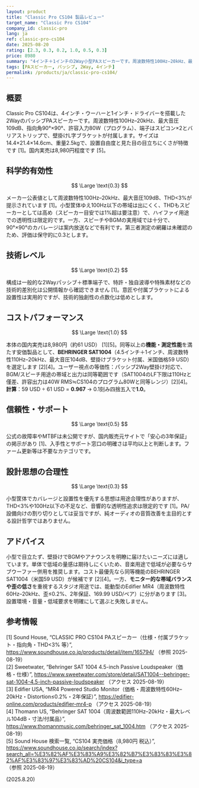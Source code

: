 ```yaml
---
layout: product
title: "Classic Pro CS104 製品レビュー"
target_name: "Classic Pro CS104"
company_id: classic-pro
lang: ja
ref: classic-pro-cs104
date: 2025-08-20
rating: [2.3, 0.3, 0.2, 1.0, 0.5, 0.3]
price: 8980
summary: "4インチ＋1インチの2Way小型PAスピーカーです。周波数特性100Hz–20kHz、最大音圧109dB、指向角90°×90°、THD<3%などメーカー公開値を確認でき、BGMやスピーチ用途に最適です。国内実売8,980円（約61 USD）で入手でき、同等機能の競合としてBEHRINGER SAT1004（59 USD）が存在するため、CPは0.967→四捨五入で1.0となります。"
tags: [PAスピーカー, パッシブ, 2Way, 4インチ]
permalink: /products/ja/classic-pro-cs104/
---
```


## 概要

Classic Pro CS104は、4インチ・ウーハーと1インチ・ドライバーを搭載した2WayのパッシブPAスピーカーです。周波数特性100Hz–20kHz、最大音圧109dB、指向角90°×90°、許容入力80W（プログラム）、端子はスピコン×2とバリアストリップで、壁掛けL字ブラケットが付属します。サイズは14.4×21.4×14.6cm、重量2.5kgで、設置自由度と見た目の目立ちにくさが特徴です [1]。国内実売は8,980円程度です [5]。

## 科学的有効性

$$ \Large \text{0.3} $$

メーカー公表値として周波数特性100Hz–20kHz、最大音圧109dB、THD<3%が提示されています [1]。小型筐体ゆえ100Hz以下の帯域は出にくく、THDもスピーカーとしては高め（スピーカー目安では1%超は要注意）で、ハイファイ用途での透明性は限定的です。一方、スピーチやBGMの実用域では十分で、90°×90°のカバレージは案内放送などで有利です。第三者測定の網羅は未確認のため、評価は保守的に0.3とします。

## 技術レベル

$$ \Large \text{0.2} $$

構成は一般的な2Wayパッシブ＋標準端子で、特許・独自波導や特殊素材などの技術的差別化は公開情報から確認できません [1]。意匠や付属ブラケットによる設置性は実用的ですが、技術的独創性の点数化は低めとします。

## コストパフォーマンス

$$ \Large \text{1.0} $$

本体の国内実売は8,980円（約61 USD） [1][5]。同等以上の**機能・測定性能**を満たす安価製品として、**BEHRINGER SAT1004**（4.5インチ＋1インチ、周波数特性110Hz–20kHz、最大音圧104dB、壁掛けブラケット付属、米国価格59 USD）を選定します [2][4]。ユーザー視点の等価性：パッシブ2Way壁掛け対応で、BGM/スピーチ用途の帯域と出力は同等範囲です（SAT1004のLF下限は110Hzと僅差、許容出力は40W RMS≒CS104のプログラム80Wと同等レンジ）[2][4]。  
**計算**：59 USD ÷ 61 USD = **0.967** → 0.1刻み四捨五入で**1.0**。

## 信頼性・サポート

$$ \Large \text{0.5} $$

公式の故障率やMTBFは未公開ですが、国内販売元サイトで「安心の3年保証」の掲示があり [1]、入手性とサポート窓口の明確さは平均以上と判断します。ファーム更新等は不要なカテゴリです。

## 設計思想の合理性

$$ \Large \text{0.3} $$

小型筐体でカバレージと設置性を優先する思想は用途合理性がありますが、THD<3%や100Hz以下の不足など、音響的な透明性追求は限定的です [1]。PA/設備向けの割り切りとしては妥当ですが、純オーディオの音質改善を主目的とする設計哲学ではありません。

## アドバイス

小型で目立たず、壁掛けでBGMやアナウンスを明瞭に届けたいニーズには適しています。単体で低域の量感は期待しにくいため、音楽用途で低域が必要ならサブウーファー併用を推奨します。コスト最優先なら同等機能のBEHRINGER SAT1004（米国59 USD）が候補です [2][4]。一方、**モニター的な帯域バランスや歪の低さ**を重視するスタジオ用途では、能動型のEdifier MR4（周波数特性60Hz–20kHz、歪≤0.2%、2年保証、169.99 USD/ペア）に分があります [3]。設置環境・音量・低域要求を明確にして選ぶと失敗しません。

## 参考情報

[1] Sound House, “CLASSIC PRO CS104 PAスピーカー（仕様・付属ブラケット・指向角・THD<3% 等）”, https://www.soundhouse.co.jp/products/detail/item/165794/ （参照 2025-08-19）  
[2] Sweetwater, “Behringer SAT 1004 4.5-inch Passive Loudspeaker（価格・仕様）”, https://www.sweetwater.com/store/detail/SAT1004--behringer-sat-1004-4.5-inch-passive-loudspeaker （アクセス 2025-08-19）  
[3] Edifier USA, “MR4 Powered Studio Monitor（価格・周波数特性60Hz–20kHz・Distortion≤0.2%・2年保証）”, https://edifier-online.com/products/edifier-mr4-p （アクセス 2025-08-19）  
[4] Thomann US, “Behringer SAT 1004（周波数範囲110Hz–20kHz・最大レベル104dB・寸法/付属品）”, https://www.thomannmusic.com/behringer_sat_1004.htm （アクセス 2025-08-19）  
[5] Sound House 検索一覧, “CS104 実売価格（8,980円 税込）”, https://www.soundhouse.co.jp/search/index?search_all=%E3%82%AF%E3%83%A9%E3%82%B7%E3%83%83%E3%82%AF%E3%83%97%E3%83%AD%20CS104&i_type=a （参照 2025-08-19）

(2025.8.20)

